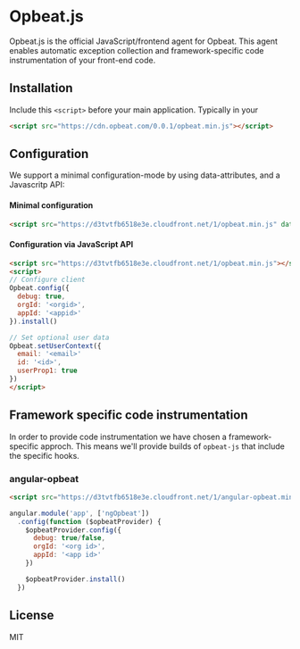 # Opbeat.js

Opbeat.js is the official JavaScript/frontend agent for Opbeat. This agent enables automatic exception collection and framework-specific code instrumentation of your front-end code.

## Installation 

Include this `<script>` before your main application. Typically in your <head>

```html
<script src="https://cdn.opbeat.com/0.0.1/opbeat.min.js"></script>
```

## Configuration

We support a minimal configuration-mode by using data-attributes, and a Javascritp API:

#### Minimal configuration

```html
<script src="https://d3tvtfb6518e3e.cloudfront.net/1/opbeat.min.js" data-app-id="<APPID>" data-org-id="<ORGID>"></script>
```

#### Configuration via JavaScript API


```html
<script src="https://d3tvtfb6518e3e.cloudfront.net/1/opbeat.min.js"></script>
<script>
// Configure client
Opbeat.config({
  debug: true,
  orgId: '<orgid>',
  appId: '<appid>'
}).install()

// Set optional user data
Opbeat.setUserContext({
  email: '<email>'
  id: '<id>',
  userProp1: true
})
</script>
```

## Framework specific code instrumentation

In order to provide code instrumentation we have chosen a framework-specific approch. This means we'll provide builds of ``opbeat-js`` that include the specific hooks.

### angular-opbeat


```html
<script src="https://d3tvtfb6518e3e.cloudfront.net/1/angular-opbeat.min.js"></script>
```

```javascript 
angular.module('app', ['ngOpbeat'])
  .config(function ($opbeatProvider) {
    $opbeatProvider.config({
      debug: true/false,
      orgId: '<org id>',
      appId: '<app id>'
    })

    $opbeatProvider.install()
  })
```


## License
MIT
